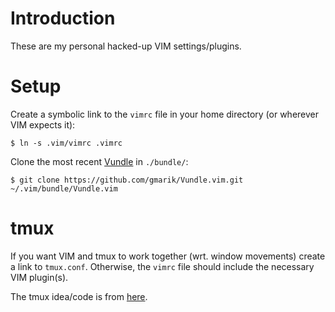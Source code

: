 # Introduction

These are my personal hacked-up VIM settings/plugins.

# Setup
Create a symbolic link to the ```vimrc``` file in your home directory (or wherever VIM expects it):

```$ ln -s .vim/vimrc .vimrc ```

Clone the most recent [Vundle](https://github.com/gmarik/Vundle.vim) in ```./bundle/```:

```$ git clone https://github.com/gmarik/Vundle.vim.git ~/.vim/bundle/Vundle.vim```

# tmux
If you want VIM and tmux to work together (wrt. window movements) create a link
to ```tmux.conf```.  Otherwise, the ```vimrc``` file should include the necessary
VIM plugin(s).

The tmux idea/code is from [here](https://gist.github.com/hjdivad/d7f79b45ac2922336fec).

